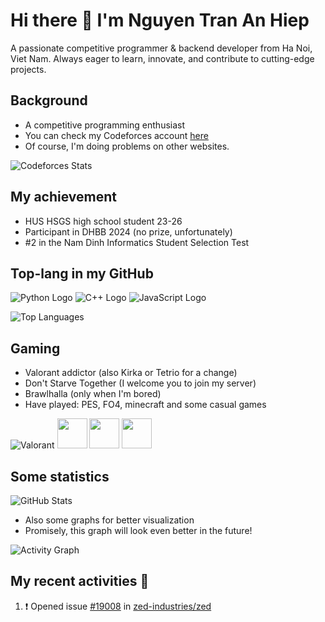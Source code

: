 # Hi there 👋 I'm Nguyen Tran An Hiep
A passionate competitive programmer & backend developer from Ha Noi, Viet Nam. Always eager to learn, innovate, and contribute to cutting-edge projects.

## Background
- A competitive programming enthusiast
- You can check my Codeforces account [here](https://codeforces.com/profile/Maeda.anHiep)
- Of course, I'm doing problems on other websites.

![Codeforces Stats](https://codeforces-readme-stats.vercel.app/api/card?username=Maeda.anHiep&theme=tokyonight&force_username=true)

## My achievement
- HUS HSGS high school student 23-26 
- Participant in DHBB 2024 (no prize, unfortunately)
- #2 in the Nam Dinh Informatics Student Selection Test

## Top-lang in my GitHub
![Python Logo](https://img.icons8.com/color/48/000000/python--v1.png)
![C++ Logo](https://img.icons8.com/color/48/000000/c-plus-plus-logo.png)
![JavaScript Logo](https://img.icons8.com/color/48/000000/javascript--v1.png)

![Top Languages](https://github-readme-stats.vercel.app/api/top-langs/?username=anHiep&theme=tokyonight&hide_border=false&include_all_commits=true&count_private=false&layout=compact)

## Gaming
- Valorant addictor (also Kirka or Tetrio for a change)
- Don't Starve Together (I welcome you to join my server)
- Brawlhalla (only when I'm bored)
- Have played: PES, FO4, minecraft and some casual games
  
![Valorant](https://img.icons8.com/color/48/valorant.png)
<img src="https://cdn2.steamgriddb.com/icon/e06286a2d9b9682a5cf3eb4d49943036.ico" width="48" height="48">
<img src="https://static.wikia.nocookie.net/brawlhalla_gamepedia/images/1/14/Brawlhalla_Logo_100M_Full.png/revision/latest/scale-to-width-down/350?cb=20230520001004" width="48" height="48">
<img src="https://minecraft.wiki/images/thumb/Minecraft_Twitter_logo.jpg/120px-Minecraft_Twitter_logo.jpg?51898" width="48" height="48">

## Some statistics

![GitHub Stats](https://github-readme-stats.vercel.app/api?username=anHiep&theme=tokyonight&hide_border=false&include_all_commits=true&count_private=false&custom_title=anHiep's&nbsp;GitHub&nbsp;stats)

- Also some graphs for better visualization
- Promisely, this graph will look even better in the future!

![Activity Graph](https://github-readme-activity-graph.vercel.app/graph?username=anHiep&radius=16&theme=tokyo-night&custom_title=anHiep's&nbsp;Contribution)

## My recent activities 💪
<!--START_SECTION:activity-->
1. ❗ Opened issue [#19008](https://github.com/zed-industries/zed/issues/19008) in [zed-industries/zed](https://github.com/zed-industries/zed)
<!--END_SECTION:activity-->
